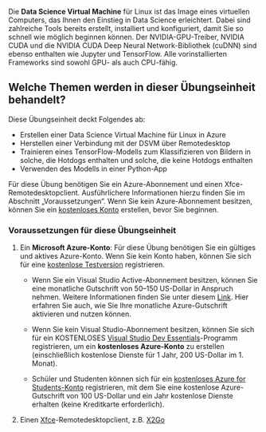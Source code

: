 Die **Data Science Virtual Machine** für Linux ist das Image eines virtuellen Computers, das Ihnen den Einstieg in Data Science erleichtert. Dabei sind zahlreiche Tools bereits erstellt, installiert und konfiguriert, damit Sie so schnell wie möglich beginnen können. Der NVIDIA-GPU-Treiber, NVIDIA CUDA und die NVIDIA CUDA Deep Neural Network-Bibliothek (cuDNN) sind ebenso enthalten wie Jupyter und TensorFlow. Alle vorinstallierten Frameworks sind sowohl GPU- als auch CPU-fähig.

## <a name="what-is-covered-in-this-lab"></a>Welche Themen werden in dieser Übungseinheit behandelt?

 Diese Übungseinheit deckt Folgendes ab:
* Erstellen einer Data Science Virtual Machine für Linux in Azure
* Herstellen einer Verbindung mit der DSVM über Remotedesktop
* Trainieren eines TensorFlow-Modells zum Klassifizieren von Bildern in solche, die Hotdogs enthalten und solche, die keine Hotdogs enthalten
* Verwenden des Modells in einer Python-App

Für diese Übung benötigen Sie ein Azure-Abonnement und einen Xfce-Remotedesktopclient. Ausführlichere Informationen hierzu finden Sie im Abschnitt „Voraussetzungen“. Wenn Sie kein Azure-Abonnement besitzen, können Sie ein [kostenloses Konto](https://azure.microsoft.com/en-us/free/?WT.mc_id=A261C142F) erstellen, bevor Sie beginnen.

### <a name="prerequisites-for-the-lab"></a>Voraussetzungen für diese Übungseinheit

 1. Ein **Microsoft Azure-Konto**: Für diese Übung benötigen Sie ein gültiges und aktives Azure-Konto. Wenn Sie kein Konto haben, können Sie sich für eine [kostenlose Testversion](https://azure.microsoft.com/en-us/free/) registrieren.

    * Wenn Sie ein Visual Studio Active-Abonnement besitzen, können Sie eine monatliche Gutschrift von 50–150 US-Dollar in Anspruch nehmen. Weitere Informationen finden Sie unter diesem [Link](https://azure.microsoft.com/en-us/pricing/member-offers/msdn-benefits-details/). Hier erfahren Sie auch, wie Sie Ihre monatliche Azure-Gutschrift aktivieren und nutzen können.

    * Wenn Sie kein Visual Studio-Abonnement besitzen, können Sie sich für ein KOSTENLOSES [Visual Studio Dev Essentials](https://www.visualstudio.com/dev-essentials/)-Programm registrieren, um ein **kostenloses Azure-Konto** zu erstellen (einschließlich kostenlose Dienste für 1 Jahr, 200 US-Dollar im 1. Monat).

    * Schüler und Studenten können sich für ein [kostenloses Azure for Students-Konto](https://aka.ms/azure4students) registrieren, mit dem Sie eine kostenlose Azure-Gutschrift von 100 US-Dollar und ein Jahr kostenlose Dienste erhalten (keine Kreditkarte erforderlich). 

1. Einen [Xfce](https://xfce.org/)-Remotedesktopclient, z.B. [X2Go](https://wiki.x2go.org/doku.php/download:start)